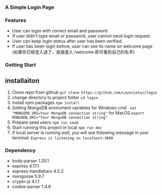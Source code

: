 ### A Simple Login Page

### Features
- User can login with correct email and password
- If user didn't type email or password, user cannot send login request.
- User can keep login status after user has been verified. 
- If user has been login before, user can see its name on welcome page (如果你已經登入過了，直接進入 /welcome 即可看到自己的名字) 

### Getting Start

## installaiton

1. Clone repo from github
```git clone https://github.com/LazerLotus/login```
2. change directory to project folder
```cd login```
3. Install npm packages
```npm install```
4. Setting MongoDB enviroment variables 
for Windows cmd
``` set "MONGODB_URI=Your MongoDB connection string"```
for MacOS
```export MONGODB_URI="Your MongoDB connection string" ```
5. Prepare seed users
```npm run seed```
6. Start running this project in local
```npm run dev```
7. If local server is running well, you will see following message in your terminal:
```Express is listening on localhost:3000```

### Dependency

- body-parser 1.20.1
- express 4.17.1
- express-handlebars 4.0.2
- mongoose 5.9.7
- crypto-js 4.1.1
- cookie-parser 1.4.6